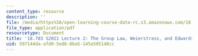 ```yaml
---
content_type: resource
description: ''
file: /media/https%3A/open-learning-course-data-rc.s3.amazonaws.com/18-783-elliptic-curves-spring-2021/597144daafd05ed68ba5145a505148cc_MIT18_783S21_notes2.pdf
file_type: application/pdf
resourcetype: Document
title: '18.783 S2021 Lecture 2: The Group Law, Weierstrass, and Edwards Equations'
uid: 597144da-afd0-5ed6-8ba5-145a505148cc
---
```

